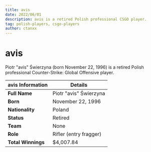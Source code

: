 ```yaml
---
title: avis
date: 2022/06/01
description: avis is a retired Polish professional CSGO player.
tag: polish-players, csgo-players
author: ctanxx
---
```


# avis

Piotr "avis" Świerzyna (born November 22, 1996) is a retired Polish professional Counter-Strike: Global Offensive player.

| **avis Information** | **Details**            |
| -------------------- | ---------------------- |
| **Full Name**        | Piotr "avis" Świerzyna |
| **Born**             | November 22, 1996      |
| **Nationality**      | Poland                 |
| **Status**           | Retired                |
| **Team**             | None |
| **Role**             | Rifler (entry fragger) |
| **Total Winnings**   | $4,007.84              |
